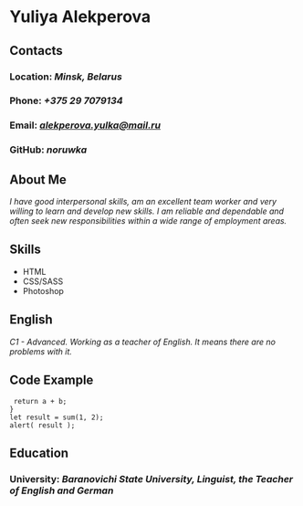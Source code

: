 
# Yuliya Alekperova 
## Contacts 
### Location: *Minsk, Belarus*
###  Phone: *+375 29 7079134* 
### Email: *alekperova.yulka@mail.ru*
### GitHub: *noruwka*
## About Me
*I have good interpersonal skills, am an excellent team worker and very willing to learn and develop new skills.*
*I am reliable and dependable and often seek new responsibilities within a wide range of employment areas.*
## Skills
* HTML 
* CSS/SASS 
* Photoshop

## English
*C1 - Advanced. Working as a teacher of English. It means there are no problems with it.*
## Code Example
```function sum(a, b) { 
 return a + b; 
} 
let result = sum(1, 2); 
alert( result );
```
## Education
### University: *Baranovichi State University, Linguist, the Teacher of English and German* 